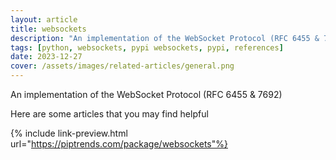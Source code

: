 ```yaml
---
layout: article
title: websockets
description: "An implementation of the WebSocket Protocol (RFC 6455 & 7692)"
tags: [python, websockets, pypi websockets, pypi, references]
date: 2023-12-27
cover: /assets/images/related-articles/general.png
---
```


An implementation of the WebSocket Protocol (RFC 6455 & 7692)

Here are some articles that you may find helpful

{% include link-preview.html url="https://piptrends.com/package/websockets"%}